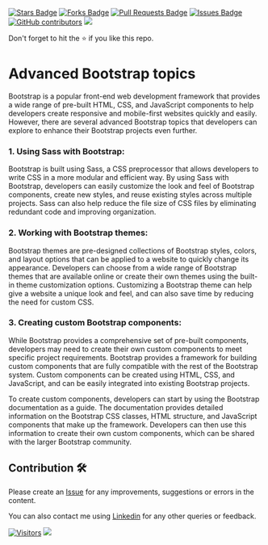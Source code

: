 <a href="https://github.com/drshahizan/learn-php/stargazers"><img src="https://img.shields.io/github/stars/drshahizan/learn-php" alt="Stars Badge"/></a>
<a href="https://github.com/drshahizan/learn-php/network/members"><img src="https://img.shields.io/github/forks/drshahizan/learn-php" alt="Forks Badge"/></a>
<a href="https://github.com/drshahizan/learn-php/pulls"><img src="https://img.shields.io/github/issues-pr/drshahizan/learn-php" alt="Pull Requests Badge"/></a>
<a href="https://github.com/drshahizan/learn-php/issues"><img src="https://img.shields.io/github/issues/drshahizan/learn-php" alt="Issues Badge"/></a>
<a href="https://github.com/drshahizan/learn-php/graphs/contributors"><img alt="GitHub contributors" src="https://img.shields.io/github/contributors/drshahizan/learn-php?color=2b9348"></a>
![](https://visitor-badge.glitch.me/badge?page_id=drshahizan/learn-php)

Don't forget to hit the :star: if you like this repo.

# Advanced Bootstrap topics

Bootstrap is a popular front-end web development framework that provides a wide range of pre-built HTML, CSS, and JavaScript components to help developers create responsive and mobile-first websites quickly and easily. However, there are several advanced Bootstrap topics that developers can explore to enhance their Bootstrap projects even further.

### 1. Using Sass with Bootstrap:
Bootstrap is built using Sass, a CSS preprocessor that allows developers to write CSS in a more modular and efficient way. By using Sass with Bootstrap, developers can easily customize the look and feel of Bootstrap components, create new styles, and reuse existing styles across multiple projects. Sass can also help reduce the file size of CSS files by eliminating redundant code and improving organization.

### 2. Working with Bootstrap themes:
Bootstrap themes are pre-designed collections of Bootstrap styles, colors, and layout options that can be applied to a website to quickly change its appearance. Developers can choose from a wide range of Bootstrap themes that are available online or create their own themes using the built-in theme customization options. Customizing a Bootstrap theme can help give a website a unique look and feel, and can also save time by reducing the need for custom CSS.

### 3. Creating custom Bootstrap components:
While Bootstrap provides a comprehensive set of pre-built components, developers may need to create their own custom components to meet specific project requirements. Bootstrap provides a framework for building custom components that are fully compatible with the rest of the Bootstrap system. Custom components can be created using HTML, CSS, and JavaScript, and can be easily integrated into existing Bootstrap projects.

To create custom components, developers can start by using the Bootstrap documentation as a guide. The documentation provides detailed information on the Bootstrap CSS classes, HTML structure, and JavaScript components that make up the framework. Developers can then use this information to create their own custom components, which can be shared with the larger Bootstrap community. 

## Contribution 🛠️
Please create an [Issue](https://github.com/drshahizan/learn-php/issues) for any improvements, suggestions or errors in the content.

You can also contact me using [Linkedin](https://www.linkedin.com/in/drshahizan/) for any other queries or feedback.

[![Visitors](https://api.visitorbadge.io/api/visitors?path=https%3A%2F%2Fgithub.com%2Fdrshahizan&labelColor=%23697689&countColor=%23555555&style=plastic)](https://visitorbadge.io/status?path=https%3A%2F%2Fgithub.com%2Fdrshahizan)
![](https://hit.yhype.me/github/profile?user_id=81284918)

